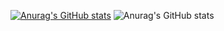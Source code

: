 [![Anurag's GitHub stats](https://github-readme-stats.vercel.app/api?username=sjy9428)](https://github.com/sjy9428/github-readme-stats)
![Anurag's GitHub stats](https://github-readme-stats.vercel.app/api?username=sjy9428&show_icons=true&theme=radical)
